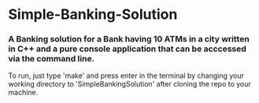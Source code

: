 # Simple-Banking-Solution

### A Banking solution for a Bank having 10 ATMs in a city written in C++ and a pure console application that can be acccessed via the command line.

To run, just type 'make' and press enter in the terminal by changing your working directory to 'SimpleBankingSolution' after cloning the repo to your machine.
